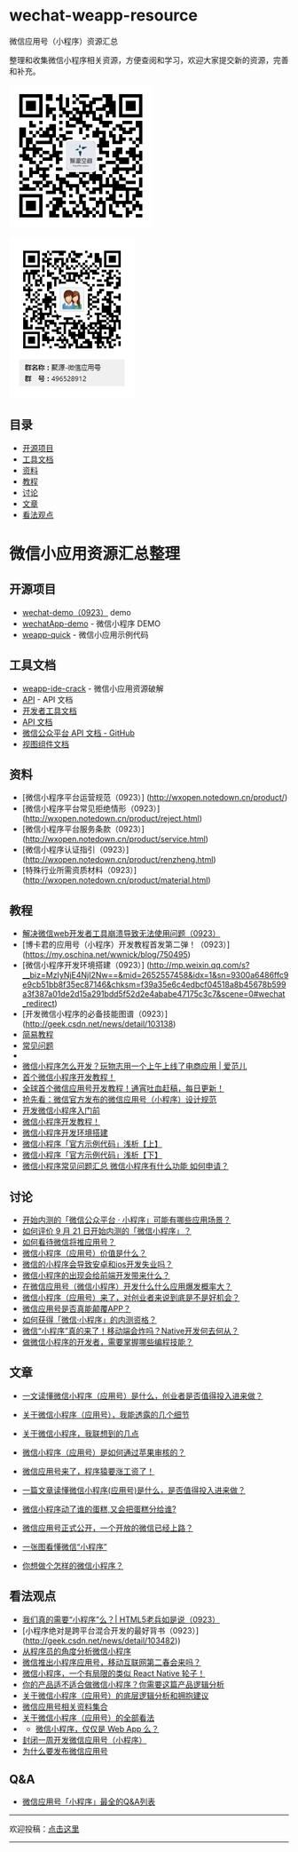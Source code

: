 # wechat-weapp-resource
微信应用号（小程序）资源汇总

整理和收集微信小程序相关资源，方便查阅和学习，欢迎大家提交新的资源，完善和补充。

![关注公众号，获取资源](qrcode_togetherspace.jpg)

![QQ群:496528912](qq49652812.jpg)


## 目录

- [开源项目](#开源项目)
- [工具文档](#工具破解)
- [资料](#资料)
- [教程](#教程)
- [讨论](#讨论)
- [文章](#文章)
- [看法观点](#代码)

# 微信小应用资源汇总整理

## 开源项目

- [wechat-demo（0923）](https://git.oschina.net/codebean/wechat-demo) demo
- [wechatApp-demo](https://github.com/xwartz/wechatApp-demo) - 微信小程序 DEMO
- [weapp-quick](https://github.com/phodal/weapp-quick) - 微信小应用示例代码

## 工具文档

- [weapp-ide-crack](https://github.com/gavinkwoe/weapp-ide-crack/blob/master/README.md) - 微信小应用资源破解
- [API](https://github.com/gztchan/wechat-mini-app/tree/master/page/API) - API 文档
- [开发者工具文档](http://wxopen.notedown.cn/devtools/devtools.html)
- [API 文档](http://wxopen.notedown.cn/api/)
- [微信公众平台 API 文档 - GitHub](https://github.com/Notedown-cn/wxopen)
- [视图组件文档](http://wxopen.notedown.cn/component/)

## 资料

- [微信小程序平台运营规范（0923）] (http://wxopen.notedown.cn/product/)
- [微信小程序平台常见拒绝情形（0923）] (http://wxopen.notedown.cn/product/reject.html)
- [微信小程序平台服务条款（0923）] (http://wxopen.notedown.cn/product/service.html)
- [微信小程序认证指引（0923）] (http://wxopen.notedown.cn/product/renzheng.html)
- [特殊行业所需资质材料（0923）] (http://wxopen.notedown.cn/product/material.html)

## 教程
- [解决微信web开发者工具崩溃导致无法使用问题（0923）](http://www.jianshu.com/p/933e307da580)
- [博卡君的应用号（小程序）开发教程首发第二弹！（0923）] (https://my.oschina.net/wwnick/blog/750495)
- [微信小程序开发环境搭建（0923）] (http://mp.weixin.qq.com/s?__biz=MzIyNjE4NjI2Nw==&mid=2652557458&idx=1&sn=9300a6486ffc9e9cb51bb8f35ec87146&chksm=f39a35e6c4edbcf04518a8b45678b599a3f387a01de2d15a291bdd5f52d2e4ababe47175c3c7&scene=0#wechat_redirect)
- [开发微信小程序的必备技能图谱（0923）] (http://geek.csdn.net/news/detail/103138)
- [简易教程](http://wxopen.notedown.cn/)
- [常见问题](http://wxopen.notedown.cn/qa/qa.html)
- 
- [微信小程序怎么开发？玩物志用一个上午上线了电商应用 | 爱范儿](http://www.ifanr.com/721124)
- [首个微信小程序开发教程！](http://gold.xitu.io/entry/57e34d6bd2030900691e9ad7)
- [全球首个微信应用号开发教程！通宵吐血赶稿，每日更新！](https://my.oschina.net/wwnick/blog/750055)
- [抢先看：微信官方发布的微信应用号（小程序）设计规范](http://www.woshipm.com/ucd/418190.html)
- [开发微信小程序入门前](https://laravel-china.org/topics/2890)
- [微信小程序开发教程！](https://xituqu.com/508.html)
- [微信小程序开发环境搭建](http://blog.csdn.net/xiehuimx/article/details/52629657)
- [微信小程序「官方示例代码」浅析【上】](https://zhuanlan.zhihu.com/p/22574282)
- [微信小程序「官方示例代码」浅析【下】](https://zhuanlan.zhihu.com/p/22579053)
- [微信小程序常见问题汇总 微信小程序有什么功能 如何申请？](http://kulianw.com/keji/201609/18558.html)

## 讨论

- [开始内测的「微信公众平台 · 小程序」可能有哪些应用场景？](https://www.zhihu.com/question/50871887)
- [如何评价 9 月 21 日开始内测的「微信小程序」？](https://www.zhihu.com/question/50874500)
- [如何看待微信将推应用号？](https://www.zhihu.com/question/39374074)
- [微信小程序（应用号）价值是什么？](https://www.zhihu.com/question/50875544)
- [微信的小程序会导致安卓和ios开发失业吗？](https://www.zhihu.com/question/50879269)
- [微信小程序的出现会给前端开发带来什么？](https://www.zhihu.com/question/50900987)
- [在微信应用号（微信小程序）开发什么什么应用爆发概率大？](https://www.zhihu.com/question/50878674)
- [微信小程序（应用号）来了，对创业者来说到底是不是好机会？](https://www.zhihu.com/question/50885176)
- [微信应用号是否真能颠覆APP？](https://www.zhihu.com/question/50878415)
- [如何获得「微信·小程序」的内测资格？](https://www.zhihu.com/question/50875630)
- [微信“小程序”真的来了！移动端会炸吗？Native开发何去何从？](https://www.zhihu.com/question/50874710)
- [做微信小程序的开发者，需要掌握哪些编程技能？](https://www.zhihu.com/question/50886759)

## 文章


- [一文读懂微信小程序（应用号）是什么，创业者是否值得投入进来做？](https://www.huxiu.com/article/164679.html)
- [关于微信小程序（应用号），我能透露的几个细节](https://kenengba.com/post/3515.html)
- [关于微信小程序，我联想到的几点](https://zi.com/w/a/b32fJp)
- [微信小程序（应用号）是如何通过苹果审核的？](https://www.zhihu.com/question/50879437)
- [微信应用号来了，程序猿要涨工资了！](http://www.pmcaff.com/article/index/411074173930624)

- [一篇文章读懂微信小程序(应用号)是什么，是否值得投入进来做？](http://www.woshipm.com/it/417887.html)
- [微信小程序动了谁的蛋糕,又会把蛋糕分给谁?](http://it.sohu.com/20160922/n468981595.shtml)

- [微信应用号正式公开，一个开放的微信已经上路？](https://www.huxiu.com/article/164634.html)
- [一张图看懂微信“小程序”](http://wenda.louqun.com/article/107593)
- [你想做个怎样的微信小程序？](http://www.880917.com/wang/10850.html)


## 看法观点

- [我们真的需要“小程序”么？| HTML5老兵如是说（0923）](http://mp.weixin.qq.com/s?__biz=MzA5OTE3ODUyOA==&mid=2650960623&idx=1&sn=975819cabb2b822400449285eb66d161&chksm=8b7093a0bc071ab62ce1b79efe645d79ed8814c48e52d3fb1a7d0852a382a2c2a0f5badf80b4&scene=0&from=groupmessage&isappinstalled=0)
- [小程序绝对是跨平台混合开发的最好背书（0923）] (http://geek.csdn.net/news/detail/103482))
- [从程序员的角度分析微信小程序](http://blog.csdn.net/yulianlin/article/details/52621413)
- [微信推出小程序应用号，移动互联网第二春会来吗？](http://36kr.com/topics/98)
- [微信小程序，一个有局限的类似 React Native 轮子！](http://www.jianshu.com/p/060c6f3dd4e8)
- [你的产品适不适合做微信小程序？你需要这篇产品逻辑分析](https://www.huxiu.com/article/164700.html)
- [关于微信小程序（应用号）的底层逻辑分析和拥抱建议](https://zhuanlan.zhihu.com/p/22565340)
- [微信应用号相关资料集合](http://www.jianshu.com/p/597de915ef68)
- [关于微信小程序（应用号）的全部看法](http://www.jianshu.com/p/f8266c940eaf)
- - [微信小程序，仅仅是 Web App 么？](http://t.cn/RcYowhy)
- [封闭一周开发微信应用号（小程序）](https://www.v2ex.com/t/308005#reply17)
- [为什么要发布微信应用号](http://t.cn/RcYXsoP)

## Q&A
- [微信应用号「小程序」最全的Q&A列表](http://t.cn/RcYXD4Q)

---

欢迎投稿：[点击这里](https://github.com/deific/wechat-weapp-resource)

---
